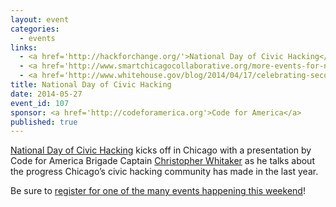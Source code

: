 ```yaml
---
layout: event
categories: 
  - events
links:
  - <a href='http://hackforchange.org/'>National Day of Civic Hacking</a>
  - <a href='http://www.smartchicagocollaborative.org/more-events-for-national-day-of-civic-hacking-in-chicago/'>More events for National Day of Civic Hacking in Chicago</a>
  - <a href='http://www.whitehouse.gov/blog/2014/04/17/celebrating-second-annual-national-day-civic-hacking'>Celebrating the Second Annual National Day of Civic Hacking</a>
title: National Day of Civic Hacking
date: 2014-05-27
event_id: 107
sponsor: <a href='http://codeforamerica.org'>Code for America</a>
published: true
---
```


[National Day of Civic Hacking](http://hackforchange.org/) kicks off in Chicago with a presentation by Code for America Brigade Captain [Christopher Whitaker](https://twitter.com/civicwhitaker) as he talks about the progress Chicago’s civic hacking community has made in the last year.

Be sure to [register for one of the many events happening this weekend](http://www.smartchicagocollaborative.org/more-events-for-national-day-of-civic-hacking-in-chicago/)!